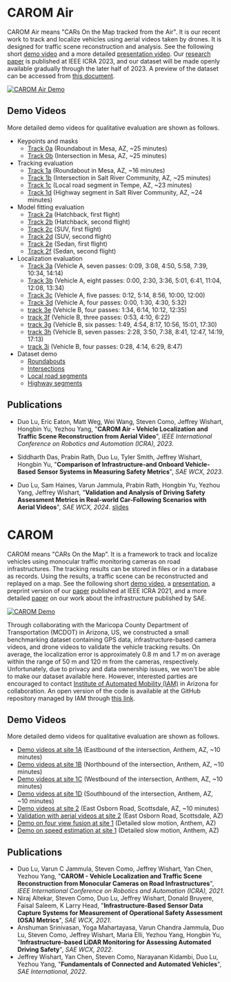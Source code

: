 # CAROM Air

CAROM Air means "CARs On the Map tracked from the Air". It is our recent work to track and localize vehicles using aerial videos taken by drones. It is designed for traffic scene reconstruction and analysis. See the following short [demo video](https://youtu.be/YQcnAQMWmas) and a more detailed [presentation video](https://www.youtube.com/watch?v=eMgsUzwJAOU). Our [research paper](https://github.com/duolu/CAROM/blob/main/papers/CAROM_Air_camera_ready.pdf) is published at IEEE ICRA 2023, and our dataset will be made openly available gradually through the later half of 2023. A preview of the dataset can be accessed from [this document](https://docs.google.com/document/d/1ILzkIccVBLmeqEZhxXrqL1S1Mc7ZNXqR8s5JoJlDTzA/edit?usp=share_link).

[![CAROM Air Demo](https://img.youtube.com/vi/YQcnAQMWmas/0.jpg)](https://youtu.be/YQcnAQMWmas)

## Demo Videos

More detailed demo videos for qualitative evaluation are shown as follows.

* Keypoints and masks
  * [Track 0a](https://youtu.be/jSyA9yeg9CE) (Roundabout in Mesa, AZ, ~25 minutes)
  * [Track 0b](https://youtu.be/9kRBCou6yco) (Intersection in Mesa, AZ, ~25 minutes)
* Tracking evaluation
  * [Track 1a](https://youtu.be/9IsbQ_jfSlA) (Roundabout in Mesa, AZ, ~16 minutes)
  * [Track 1b](https://youtu.be/VWkGq62GtP8) (Intersection in Salt River Community, AZ, ~25 minutes)
  * [Track 1c](https://youtu.be/LrPKceT6OoI) (Local road segment in Tempe, AZ, ~23 minutes)
  * [Track 1d](https://youtu.be/xesGTjivWwc) (Highway segment in Salt River Community, AZ, ~24 minutes)
* Model fitting evaluation
  * [Track 2a](https://youtu.be/9N8S6Fr_HoQ) (Hatchback, first flight)
  * [Track 2b](https://youtu.be/wqA7cpWiRuc) (Hatchback, second flight)
  * [Track 2c](https://youtu.be/C7GBcROezGk) (SUV, first flight)
  * [Track 2d](https://youtu.be/5pk7EKnmlNA) (SUV, second flight)
  * [Track 2e](https://youtu.be/8HtYUmEzJ8s) (Sedan, first flight)
  * [Track 2f](https://youtu.be/xJDAWIf3Zec) (Sedan, second flight)
* Localization evaluation
  * [Track 3a](https://youtu.be/ts7h4i6Cz4w) (Vehicle A, seven passes: 0:09, 3:08, 4:50, 5:58, 7:39, 10:34, 14:14)
  * [Track 3b](https://youtu.be/CXOICJtjKJE) (Vehicle A, eight passes: 0:00, 2:30, 3:36, 5:01, 6:41, 11:04, 12:08, 13:34)
  * [Track 3c](https://youtu.be/5baGciKmBu0) (Vehicle A, five passes: 0:12, 5:14, 8:56, 10:00, 12:00)
  * [Track 3d](https://youtu.be/e8xckoBgYyQ) (Vehicle A, four passes: 0:00, 1:30, 4:30, 5:32)
  * [track 3e](https://youtu.be/K6Eu_fKIa7A) (Vehicle B, four passes: 1:34, 6:14, 10:12, 12:35)
  * [track 3f](https://youtu.be/dzXh-6few7g) (Vehicle B, three passes: 0:53, 4:10, 6:22)
  * [track 3g](https://youtu.be/E0oVavZ-r_g) (Vehicle B, six passes: 1:49, 4:54, 8:17, 10:56, 15:01, 17:30)
  * [track 3h](https://youtu.be/KM2lxBYVKlY) (Vehicle B, seven passes: 2:28, 3:50, 7:38, 8:41, 12:47, 14:19, 17:13)
  * [track 3i](https://youtu.be/wc5e3D2WT0w) (Vehicle B, four passes: 0:28, 4:14, 6:29, 8:47)
* Dataset demo
  * [Roundabouts](https://youtu.be/4hF1ABO0-24)
  * [Intersections](https://youtu.be/4Drjxmoe4Sc)
  * [Local road segments](https://youtu.be/BPsEchi_qWU)
  * [Highway segments](https://youtu.be/R5io_pBuvpM)

## Publications

* Duo Lu, Eric Eaton, Matt Weg, Wei Wang, Steven Como, Jeffrey Wishart, Hongbin Yu, Yezhou Yang, "**CAROM Air - Vehicle Localization and Traffic Scene Reconstruction from Aerial Video**", *IEEE International Conference on Robotics and Automation (ICRA), 2023*.

* Siddharth Das, Prabin Rath, Duo Lu, Tyler Smith, Jeffrey Wishart, Hongbin Yu, "**Comparison of Infrastructure-and Onboard Vehicle-Based Sensor Systems in Measuring Safety Metrics**", *SAE WCX, 2023*.

* Duo Lu, Sam Haines, Varun Jammula, Prabin Rath, Hongbin Yu, Yezhou Yang, Jeffrey Wishart, "**Validation and Analysis of Driving Safety Assessment Metrics in Real-world Car-Following Scenarios with Aerial Videos**", *SAE WCX, 2024*. [slides](https://docs.google.com/presentation/d/1G4GMgMYKR4wsEFfhZ41oxgweFMROM1JcrJBjGaZPFTU/edit?usp=sharing)


# CAROM

CAROM means "CARs On the Map". It is a framework to track and localize vehicles using monocular traffic monitoring cameras on road infrastructures. The tracking results can be stored in files or in a database as records. Using the results, a traffic scene can be reconstructed and replayed on a map. See the following short [demo video](https://youtu.be/2OQ2Pf1BeHc), a [presentation](https://youtu.be/rbA0ppKy9Dc), a preprint version of our [paper]([https://arxiv.org/abs/2104.00893](https://github.com/duolu/CAROM/blob/main/papers/CAROM_camera_ready.pdf)) published at IEEE ICRA 2021, and a more detailed [paper](https://github.com/duolu/CAROM/blob/main/papers/Infrastructure-Based%20Sensor%20Data%20Capture%20Systems%20for%20Measurement%20of%20Operational%20Safety%20Assessment%20(OSA)%20Metrics%20(SAE%202021).pdf) on our work about the infrastructure published by SAE.

[![CAROM Demo](https://img.youtube.com/vi/2OQ2Pf1BeHc/0.jpg)](https://youtu.be/2OQ2Pf1BeHc)

Through collaborating with the Maricopa County Department of Transportation (MCDOT) in Arizona, US, we constructed a small benchmarking dataset containing GPS data, infrastructure-based camera videos, and drone videos to validate the vehicle tracking results. On average, the localization error is approximately 0.8 m and 1.7 m on average within the range of 50 m and 120 m from the cameras, respectively. Unfortunately, due to privacy and data ownership issues, we won't be able to make our dataset available here. However, interested parties are encouraged to contact [Institute of Automated Mobility (IAM)](https://www.azcommerce.com/iam/) in Arizona for collaboration. An open version of the code is available at the GitHub repository managed by IAM through [this link](https://github.com/Institute-of-Automated-Mobility/tracking_3d).

## Demo Videos

More detailed demo videos for qualitative evaluation are shown as follows.

* [Demo videos at site 1A](https://youtu.be/pKGxqBnaGAk) (Eastbound of the intersection, Anthem, AZ, ~10 minutes)
* [Demo videos at site 1B](https://youtu.be/79ZrOIpRCN0) (Northbound of the intersection, Anthem, AZ, ~10 minutes)
* [Demo videos at site 1C](https://youtu.be/aFRLNki1Sq0) (Westbound of the intersection, Anthem, AZ, ~10 minutes)
* [Demo videos at site 1D](https://youtu.be/pMOLFDCAGI4) (Southbound of the intersection, Anthem, AZ, ~10 minutes)
* [Demo videos at site 2](https://youtu.be/cR5G8N1hxko) (East Osborn Road, Scottsdale, AZ, ~10 minutes)
* [Validation with aerial videos at site 2](https://youtu.be/Z6AY0bTjV-4) (East Osborn Road, Scottsdale, AZ)
* [Demo on four view fusion at site 1](https://youtu.be/eQwW7ZCzwtU) (Detailed slow motion, Anthem, AZ)
* [Demo on speed estimation at site 1](https://youtu.be/8jOseFxUxsI) (Detailed slow motion, Anthem, AZ)

## Publications

* Duo Lu, Varun C Jammula, Steven Como, Jeffrey Wishart, Yan Chen, Yezhou Yang, "**CAROM - Vehicle Localization and Traffic Scene Reconstruction from Monocular Cameras on Road Infrastructures**", *IEEE International Conference on Robotics and Automation (ICRA), 2021*.
* Niraj Altekar, Steven Como, Duo Lu, Jeffrey Wishart, Donald Bruyere, Faisal Saleem, K Larry Head, "**Infrastructure-Based Sensor Data Capture Systems for Measurement of Operational Safety Assessment (OSA) Metrics**", *SAE WCX, 2021*.
* Anshuman Srinivasan, Yoga Mahartayasa, Varun Chandra Jammula, Duo Lu, Steven Como, Jeffrey Wishart, Maria Elli, Yezhou Yang, Hongbin Yu, "**Infrastructure-based LiDAR Monitoring for Assessing Automated Driving Safety**", *SAE WCX, 2022*.
* Jeffrey Wishart, Yan Chen, Steven Como, Narayanan Kidambi, Duo Lu, Yezhou Yang, "**Fundamentals of Connected and Automated Vehicles**", *SAE International, 2022*.
